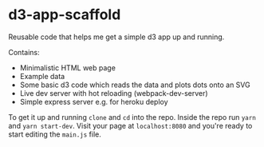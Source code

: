 # d3-app-scaffold

Reusable code that helps me get a simple d3 app up and running. 

Contains:
  * Minimalistic HTML web page
  * Example data
  * Some basic d3 code which reads the data and plots dots onto an SVG
  * Live dev server with hot reloading (webpack-dev-server)
  * Simple express server e.g. for heroku deploy

To get it up and running `clone` and `cd` into the repo. Inside the repo run `yarn` and `yarn start-dev`. Visit your page at `localhost:8080` and you're ready to start editing the `main.js` file. 